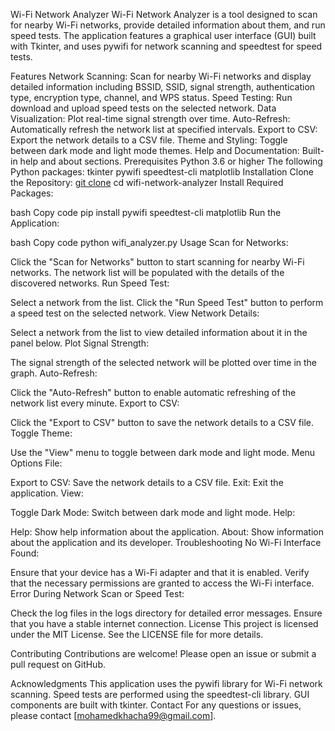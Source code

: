 Wi-Fi Network Analyzer
Wi-Fi Network Analyzer is a tool designed to scan for nearby Wi-Fi networks, provide detailed information about them, and run speed tests. The application features a graphical user interface (GUI) built with Tkinter, and uses pywifi for network scanning and speedtest for speed tests.

Features
Network Scanning: Scan for nearby Wi-Fi networks and display detailed information including BSSID, SSID, signal strength, authentication type, encryption type, channel, and WPS status.
Speed Testing: Run download and upload speed tests on the selected network.
Data Visualization: Plot real-time signal strength over time.
Auto-Refresh: Automatically refresh the network list at specified intervals.
Export to CSV: Export the network details to a CSV file.
Theme and Styling: Toggle between dark mode and light mode themes.
Help and Documentation: Built-in help and about sections.
Prerequisites
Python 3.6 or higher
The following Python packages:
tkinter
pywifi
speedtest-cli
matplotlib
Installation
Clone the Repository:
[git clone](https://github.com/0khacha/NetworkAnalyser)
cd wifi-network-analyzer
Install Required Packages:

bash
Copy code
pip install pywifi speedtest-cli matplotlib
Run the Application:

bash
Copy code
python wifi_analyzer.py
Usage
Scan for Networks:

Click the "Scan for Networks" button to start scanning for nearby Wi-Fi networks.
The network list will be populated with the details of the discovered networks.
Run Speed Test:

Select a network from the list.
Click the "Run Speed Test" button to perform a speed test on the selected network.
View Network Details:

Select a network from the list to view detailed information about it in the panel below.
Plot Signal Strength:

The signal strength of the selected network will be plotted over time in the graph.
Auto-Refresh:

Click the "Auto-Refresh" button to enable automatic refreshing of the network list every minute.
Export to CSV:

Click the "Export to CSV" button to save the network details to a CSV file.
Toggle Theme:

Use the "View" menu to toggle between dark mode and light mode.
Menu Options
File:

Export to CSV: Save the network details to a CSV file.
Exit: Exit the application.
View:

Toggle Dark Mode: Switch between dark mode and light mode.
Help:

Help: Show help information about the application.
About: Show information about the application and its developer.
Troubleshooting
No Wi-Fi Interface Found:

Ensure that your device has a Wi-Fi adapter and that it is enabled.
Verify that the necessary permissions are granted to access the Wi-Fi interface.
Error During Network Scan or Speed Test:

Check the log files in the logs directory for detailed error messages.
Ensure that you have a stable internet connection.
License
This project is licensed under the MIT License. See the LICENSE file for more details.

Contributing
Contributions are welcome! Please open an issue or submit a pull request on GitHub.

Acknowledgments
This application uses the pywifi library for Wi-Fi network scanning.
Speed tests are performed using the speedtest-cli library.
GUI components are built with tkinter.
Contact
For any questions or issues, please contact [mohamedkhacha99@gmail.com].

